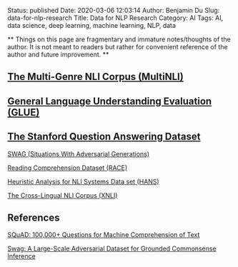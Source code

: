 Status: published
Date: 2020-03-06 12:03:14
Author: Benjamin Du
Slug: data-for-nlp-research
Title: Data for NLP Research
Category: AI
Tags: AI, data science, deep learning, machine learning, NLP, data

**
Things on this page are fragmentary and immature notes/thoughts of the author.
It is not meant to readers but rather for convenient reference of the author and future improvement.
**

## [The Multi-Genre NLI Corpus (MultiNLI)](https://www.nyu.edu/projects/bowman/multinli/)

## [General Language Understanding Evaluation (GLUE)](https://gluebenchmark.com/)

## [The Stanford Question Answering Dataset](https://rajpurkar.github.io/SQuAD-explorer/)

[SWAG (Situations With Adversarial Generations)](https://rowanzellers.com/swag/)

[Reading Comprehension Dataset (RACE)](http://www.qizhexie.com/data/RACE_leaderboard.html)

[Heuristic Analysis for NLI Systems Data set (HANS)](https://github.com/tommccoy1/hans)

[The Cross-Lingual NLI Corpus (XNLI)](https://www.nyu.edu/projects/bowman/xnli/)

## References

[SQuAD: 100,000+ Questions for Machine Comprehension of Text](https://arxiv.org/pdf/1606.05250.pdf)

[Swag: A Large-Scale Adversarial Dataset for Grounded Commonsense Inference](https://www.groundai.com/project/swag-a-large-scale-adversarial-dataset-for-grounded-commonsense-inference/1)

